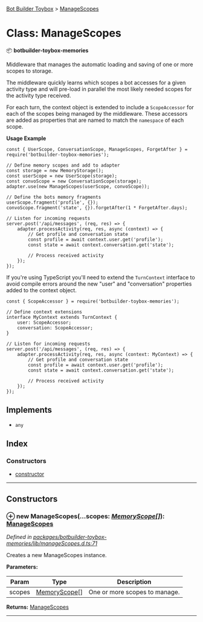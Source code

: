[Bot Builder Toybox](../README.md) > [ManageScopes](../classes/botbuilder_toybox.managescopes.md)



# Class: ManageScopes


:package: **botbuilder-toybox-memories**

Middleware that manages the automatic loading and saving of one or more scopes to storage.

The middleware quickly learns which scopes a bot accesses for a given activity type and will pre-load in parallel the most likely needed scopes for the activity type received.

For each turn, the context object is extended to include a `ScopeAccessor` for each of the scopes being managed by the middleware. These accessors are added as properties that are named to match the `namespace` of each scope.

**Usage Example**

    const { UserScope, ConversationScope, ManageScopes, ForgetAfter } = require('botbuilder-toybox-memories');

    // Define memory scopes and add to adapter
    const storage = new MemoryStorage();
    const userScope = new UserScope(storage);
    const convoScope = new ConversationScope(storage);
    adapter.use(new ManageScopes(userScope, convoScope));

    // Define the bots memory fragments
    userScope.fragment('profile', {});
    convoScope.fragment('state', {}).forgetAfter(1 * ForgetAfter.days);

    // Listen for incoming requests
    server.post('/api/messages', (req, res) => {
        adapter.processActivity(req, res, async (context) => {
            // Get profile and conversation state
            const profile = await context.user.get('profile');
            const state = await context.conversation.get('state');

            // Process received activity
        });
    });

If you're using TypeScript you'll need to extend the `TurnContext` interface to avoid compile errors around the new "user" and "conversation" properties added to the context object.

    const { ScopeAccessor } = require('botbuilder-toybox-memories');

    // Define context extensions
    interface MyContext extends TurnContext {
        user: ScopeAccessor;
        conversation: ScopeAccessor;
    }

    // Listen for incoming requests
    server.post('/api/messages', (req, res) => {
        adapter.processActivity(req, res, async (context: MyContext) => {
            // Get profile and conversation state
            const profile = await context.user.get('profile');
            const state = await context.conversation.get('state');

            // Process received activity
        });
    });

## Implements

* `any`

## Index

### Constructors

* [constructor](botbuilder_toybox.managescopes.md#constructor)



---
## Constructors
<a id="constructor"></a>


### ⊕ **new ManageScopes**(...scopes: *[MemoryScope](botbuilder_toybox.memoryscope.md)[]*): [ManageScopes](botbuilder_toybox.managescopes.md)


*Defined in [packages/botbuilder-toybox-memories/lib/manageScopes.d.ts:71](https://github.com/Stevenic/botbuilder-toybox/blob/cbc02d3/packages/botbuilder-toybox-memories/lib/manageScopes.d.ts#L71)*



Creates a new ManageScopes instance.


**Parameters:**

| Param | Type | Description |
| ------ | ------ | ------ |
| scopes | [MemoryScope](botbuilder_toybox.memoryscope.md)[]   |  One or more scopes to manage. |





**Returns:** [ManageScopes](botbuilder_toybox.managescopes.md)

---




